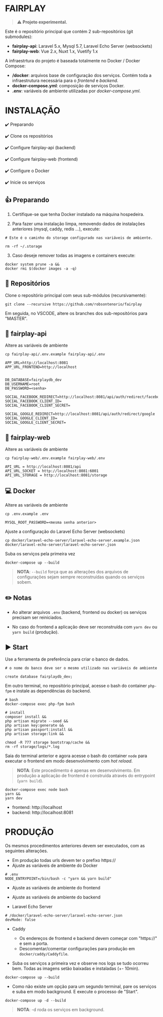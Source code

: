 # FAIRPLAY

> ⚠️ **Projeto experimental.**

Este é o repositório principal que contém 2 sub-repositórios (git submodules): 

- **fairplay-api**: Laravel 5.x, Mysql 5.7, Laravel Echo Server (websockets)
- **fairplay-web**: Vue 2.x, Nuxt 1.x, Vuetify 1.x

A infraestrtura do projeto é baseada totalmente no Docker / Docker Compose:

- **/docker**: arquivos base de configuração dos serviços. Contém toda a infraestrutura necessária para o *frontend* e *backend*.
- **docker-compose.yml**: composição de serviços Docker.
- **.env**:  variáveis de ambiente utilizadas por *docker-compose.yml*.


# INSTALAÇÃO

✔️ Preparando

✔️ Clone os repositórios

✔️ Configure fairplay-api (backend)

✔️ Configure fairplay-web (frontend)

✔️ Configure o Docker

✔️ Inicie os serviços

## 👍 Preparando

1) Certifique-se que tenha Docker instalado na máquina hospedeira.

2) Para fazer uma instalação limpa, removendo dados de instalações anteriores (mysql, caddy, redis ...), execute:

```
# Este é o caminho do storage configurado nas variáveis de ambiente.

rm -rf ~/.storage
```

3) Caso deseje remover todas as imagens e containers execute:

```
docker system prune -a && 
docker rmi $(docker images -a -q)
```

## 📖 Repositórios

Clone o repositório principal com seus sub-módulos (recursivamente):

```
git clone --recursive https://github.com/robsontenorio/fairplay
```

Em seguida, no VSCODE, altere os branches dos sub-repositórios para "MASTER".


## 🐉  fairplay-api

Altere as variáveis de ambiente

```
cp fairplay-api/.env.example fairplay-api/.env
```

```
APP_URL=http://localhost:8081
APP_URL_FRONTEND=http://localhost


DB_DATABASE=fairplaydb_dev
DB_USERNAME=root
DB_PASSWORD=<senha>

SOCIAL_FACEBOOK_REDIRECT=http://localhost:8081/api/auth/redirect/facebook
SOCIAL_FACEBOOK_CLIENT_ID=
SOCIAL_FACEBOOK_CLIENT_SECRET=

SOCIAL_GOOGLE_REDIRECT=http://localhost:8081/api/auth/redirect/google
SOCIAL_GOOGLE_CLIENT_ID=
SOCIAL_GOOGLE_CLIENT_SECRET=
```

## 🐬 fairplay-web

Altere as variáveis de ambiente

```
cp fairplay-web/.env.example fairplay-web/.env
```
```
API_URL = http://localhost:8081/api
API_URL_SOCKET = http://localhost:8081:6001
API_URL_STORAGE = http://localhost:8081/storage
```

## 💻 Docker

Altere as variáveis de ambiente
```
cp .env.example .env

MYSQL_ROOT_PASSWORD=<mesma senha anterior>
```

Ajuste a configuração do Laravel Echo Server (websockets)

```
cp docker/laravel-echo-server/laravel-echo-server.example.json docker/laravel-echo-server/laravel-echo-server.json
```

Suba os serviços pela primeira vez

```
docker-compose up --build
```
> **NOTA**: `--build` força que as alterações dos arquivos de configurações sejam sempre reconstruídas quando os serviços sobem.

## ✏️ Notas

- Ao alterar arquivos `.env` (backend, frontend ou docker) os serviços precisam ser reiniciados.

- No caso do frontend a aplicação deve ser reconstruída com `yarn dev` ou `yarn build` (produção).


## ▶ Start

Use a ferramenta de preferência para criar o banco de dados.

```
# o nome do banco deve ser o mesmo utilizado nas variáveis de ambiente

create database fairplaydb_dev;
```

Em outro terminal, no repositório principal, acesse o bash do container `php-fpm` e instale as dependências do backend.

```
# bash
docker-compose exec php-fpm bash  

# install
composer install && 
php artisan migrate --seed && 
php artisan key:generate && 
php artisan passport:install && 
php artisan storage:link && 

chmod -R 777 storage bootstrap/cache && 
rm -rf storage/logs/*.log
```

Saia do terminal anterior e agora acesse o bash do container `node` para executar o frontend em modo desenvolvimento com *hot reload*. 

> **NOTA**: Este procedimento é apenas em desenvolvimento. Em produção a aplicação de frontend é construída através do entrypoint (`yarn build`).
```
docker-compose exec node bash
yarn && 
yarn dev
```


- frontend: http://localhost
- backend: http://localhost:8081




# PRODUÇÃO

Os mesmos procedimentos anteriores devem ser executados, com as seguintes alterações.

- Em produção todas urls devem ter o prefixo https://
- Ajuste as variáveis de ambiente do Docker

```
# .env
NODE_ENTRYPOINT=/bin/bash -c "yarn && yarn build"
```

- Ajuste as variáveis de ambiente do frontend

- Ajuste as variáveis de ambiente do backend

- Laravel Echo Server

```
# /docker/laravel-echo-server/laravel-echo-server.json
devMode: false
```

- Caddy

  - Os endereços de frontend e backend devem começar com "https://" e sem a porta.
  - Descomentar/comentar configurações para produção em `docker/caddy/Caddyfile`.


- Suba os serviços a primeira vez e observe nos logs se tudo ocorreu bem. Todas as imagens setão baixadas e instaladas (+- 10min). 
```
docker-compose up --build
```


- Como não existe um opção para um segundo terminal, pare os serviços e suba em modo background. E execute o processo de "Start".

```
docker-compose up -d --build
```

> **NOTA**: -d roda os serviços em background.